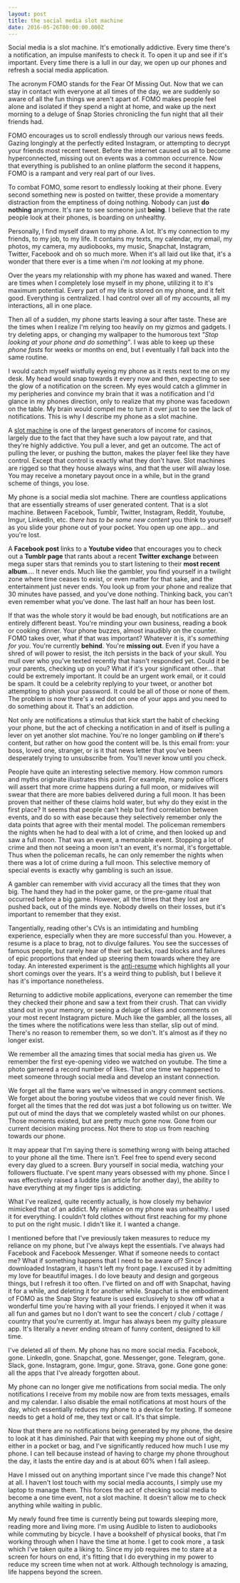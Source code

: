 ```yaml
---
layout: post
title: the social media slot machine
date: 2016-05-26T00:00:00.000Z
---
```


Social media is a slot machine. It's emotionally addictive. Every time there's a notification, an impulse manifests to check it. To open it up and see if it's important. Every time there is a lull in our day, we open up our phones and refresh a social media application.

The acronym FOMO stands for the Fear Of Missing Out. Now that we can stay in contact with everyone at all times of the day, we are suddenly so aware of all the fun things we aren't apart of. FOMO makes people feel alone and isolated if they spend a night at home, and wake up the next morning to a deluge of Snap Stories chronicling the fun night that all their friends had.

FOMO encourages us to scroll endlessly through our various news feeds. Gazing longingly at the perfectly edited Instagram, or attempting to decrypt your friends most recent tweet. Before the internet caused us all to become hyperconnected, missing out on events was a common occurrence. Now that everything is published to an online platform the second it happens, FOMO is a rampant and very real part of our lives.

To combat FOMO, some resort to endlessly looking at their phone. Every second something new is posted on twitter, these provide a momentary distraction from the emptiness of doing nothing. Nobody can just **do nothing** anymore. It's rare to see someone just **being**. I believe that the rate people look at their phones, is boarding on unhealthy.

Personally, I find myself drawn to my phone. A lot. It's my connection to my friends, to my job, to my life. It contains my texts, my calendar, my email, my photos, my camera, my audiobooks, my music, Snapchat, Instagram, Twitter, Facebook and oh so much more. When it's all laid out like that, it's a wonder that there ever is a time when i'm _not_ looking at my phone.

Over the years my relationship with my phone has waxed and waned. There are times when I completely lose myself in my phone, utilizing it to it's maximum potential. Every part of my life is stored on my phone, and it felt good. Everything is centralized. I had control over all of my accounts, all my interactions, all in one place.

Then all of a sudden, my phone starts leaving a sour after taste. These are the times when I realize I'm relying too heavily on my gizmos and gadgets. I try deleting apps, or changing my wallpaper to the humorous text _"Stop looking at your phone and do something"_. I was able to keep up these _phone fasts_ for weeks or months on end, but I eventually I fall back into the same routine.

I would catch myself wistfully eyeing my phone as it rests next to me on my desk. My head would snap towards it every now and then, expecting to see the glow of a notification on the screen. My eyes would catch a glimmer in my peripheries and convince my brain that it was a notification and I'd glance in my phones direction, only to realize that my phone was facedown on the table. My brain would compel me to turn it over just to see the lack of notifications. This is why I describe my phone as a slot machine.

A [slot machine](https://en.wikipedia.org/wiki/Slot_machine) is one of the largest generators of income for casinos, largely due to the fact that they have such a low payout rate, and that they're highly addictive. You pull a lever, and get an outcome. The act of pulling the lever, or pushing the button, makes the player feel like they have control. Except that control is exactly what they don't have. Slot machines are rigged so that they house always wins, and that the user will alway lose. You may receive a monetary payout once in a while, but in the grand scheme of things, you lose.

My phone is a social media slot machine. There are countless applications that are essentially streams of user generated content. That is a slot machine. Between Facebook, Tumblr, Twitter, Instagram, Reddit, Youtube, Imgur, LinkedIn, etc. _there has to be some new content_ you think to yourself as you slide your phone out of your pocket. You open up one app... and you're lost.

A **Facebook post** links to a **Youtube video** that encourages you to check out a **Tumblr page** that rants about a recent **Twitter exchange** between mega super stars that reminds you to start listening to their **most recent album**.... It never ends. Much like the gambler, you find yourself in a twilight zone where time ceases to exist, or even matter for that sake, and the entertainment just never ends. You look up from your phone and realize that 30 minutes have passed, and you've done nothing. Thinking back, you can't even remember what you've done. The last half an hour has been lost.

If that was the whole story it would be bad enough, but notifications are an entirely different beast. You're minding your own business, reading a book or cooking dinner. Your phone buzzes, almost inaudibly on the counter. FOMO takes over, what if that was important? Whatever it is, it's _something for you_. You're currently **behind**. You're **missing out**. Even if you have a shred of will power to resist, the itch persists in the back of your skull. You mull over who you've texted recently that hasn't responded yet. Could it be your parents, checking up on you? What if it's your significant other... that could be extremely important. It could be an urgent work email, or it could be spam. It could be a celebrity replying to your tweet, or another bot attempting to phish your password. It could be all of those or none of them. The problem is now there's a red dot on one of your apps and you need to do something about it. That's an addiction.

Not only are notifications a stimulus that kick start the habit of checking your phone, but the act of checking a notification in and of itself is pulling a lever on yet another slot machine. You're no longer gambling on **if** there's content, but rather on how good the content will be. Is this email from: your boss, loved one, stranger, or is it that news letter that you've been desperately trying to unsubscribe from. You'll never know until you check.

People have quite an interesting selective memory. How common rumors and myths originate illustrates this point. For example, many police officers will assert that more crime happens during a full moon, or midwives will swear that there are more babies delivered during a full moon. It has been proven that neither of these claims hold water, but why do they exist in the first place? It seems that people can't help but find correlation between events, and do so with ease because they selectively remember only the data points that agree with their mental model. The policeman remembers the nights when he had to deal with a lot of crime, and then looked up and saw a full moon. That was an event, a memorable event. Stopping a lot of crime and then not seeing a moon isn't an event, it's normal, it's forgettable. Thus when the policeman recalls, he can only remember the nights when there was a lot of crime during a full moon. This selective memory of special events is exactly why gambling is such an issue.

A gambler can remember with vivid accuracy all the times that they won big. The hand they had in the poker game, or the pre-game ritual that occurred before a big game. However, all the times that they lost are pushed back, out of the minds eye. Nobody dwells on their losses, but it's important to remember that they exist.

Tangentially, reading other's CVs is an intimidating and humbling experience, especially when they are more successful than you. However, a resume is a place to brag, not to divulge failures. You see the successes of famous people, but rarely hear of their set backs, road blocks and failures of epic proportions that ended up steering them towards where they are today. An interested experiment is the [anti-resume](https://www.washingtonpost.com/posteverything/wp/2014/08/08/an-artist-compiled-all-her-rejections-in-an-anti-resume/) which highlights all your short comings over the years. It's a weird thing to publish, but I believe it has it's importance nonetheless.

Returning to addictive mobile applications, everyone can remember the time they checked their phone and saw a text from their crush. That can vividly stand out in your memory, or seeing a deluge of likes and comments on your most recent Instagram picture. Much like the gambler, all the losses, all the times where the notifications were less than stellar, slip out of mind. There's no reason to remember them, so we don't. It's almost as if they no longer exist.

We remember all the amazing times that social media has given us. We remember the first eye-opening video we watched on youtube. The time a photo garnered a record number of likes. That one time we happened to meet someone through social media and develop an instant connection.

We forget all the flame wars we've witnessed in angry comment sections. We forget about the boring youtube videos that we could never finish. We forget all the times that the red dot was just a bot following us on twitter. We put out of mind the days that we completely wasted whilst on our phones. Those moments existed, but are pretty much gone now. Gone from our current decision making process. Not there to stop us from reaching towards our phone.

It may appear that I'm saying there is something wrong with being attached to your phone all the time. There isn't. Feel free to spend every second every day glued to a screen. Bury yourself in social media, watching your followers fluctuate. I've spent many years obsessed with my phone. Since I was effectively raised a luddite (an article for another day), the ability to have everything at my finger tips is addicting.

What I've realized, quite recently actually, is how closely my behavior mimicked that of an addict. My reliance on my phone was unhealthy. I used it for everything. I couldn't fold clothes without first reaching for my phone to put on the right music. I didn't like it. I wanted a change.

I mentioned before that I've previously taken measures to reduce my reliance on my phone, but I've always kept the essentials. I've always had Facebook and Facebook Messenger. What if someone needs to contact me? What if something happens that I need to be aware of? Since I downloaded Instagram, it hasn't left my front page. I excused it by admitting my love for beautiful images. I do love beauty and design and gorgeous things, but I refresh it too often. I've flirted on and off with Snapchat, having it for a while, and deleting it for another while. Snapchat is the embodiment of FOMO as the Snap Story feature is used exclusively to show off what a wonderful time you're having with all your friends. I enjoyed it when it was all fun and games but no I don't want to see the concert / club / cottage / country that you're currently at. Imgur has always been my guilty pleasure app. It's literally a never ending stream of funny content, designed to kill time.

I've deleted all of them. My phone has no more social media. Facebook, gone. LinkedIn, gone. Snapchat, gone. Messenger, gone. Telegram, gone. Slack, gone. Instagram, gone. Imgur, gone. Strava, gone. Gone gone gone: all the apps that I've already forgotten about.

My phone can no longer give me notifications from social media. The only notifications I receive from my mobile now are from texts messages, emails and my calendar. I also disable the email notifications at most hours of the day, which essentially reduces my phone to a device for texting. If someone needs to get a hold of me, they text or call. It's that simple.

Now that there are no notifications being generated by my phone, the desire to look at it has diminished. Pair that with keeping my phone out of sight, either in a pocket or bag, and I've significantly reduced how much I use my phone. I can tell because instead of having to charge my phone throughout the day, it lasts the entire day and is at about 60% when I fall asleep.

Have I missed out on anything important since I've made this change? Not at all. I haven't lost touch with my social media accounts, I simply use my laptop to manage them. This forces the act of checking social media to become a one time event, not a slot machine. It doesn't allow me to check anything while waiting in public.

My newly found free time is currently being put towards sleeping more, reading more and living more. I'm using Audible to listen to audiobooks while commuting by bicycle. I have a bookshelf of physical books, that I'm working through when I have the time at home. I get to cook more , a task which I've taken quite a liking to. Since my job requires me to stare at a screen for hours on end, it's fitting that I do everything in my power to reduce my screen time when not at work. Although technology is amazing, life happens beyond the screen.
